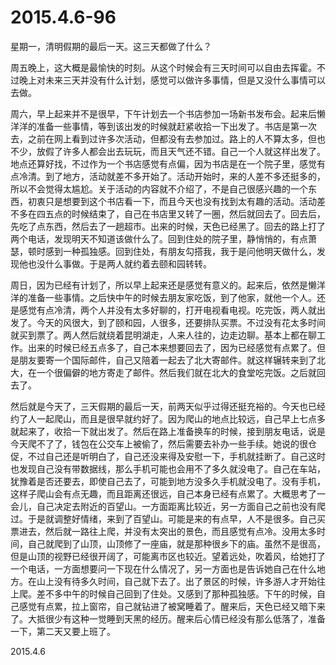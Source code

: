 2015.4.6-96
=============
星期一，清明假期的最后一天。这三天都做了什么？

周五晚上，这大概是最愉快的时刻。从这个时候会有三天时间可以自由去挥霍。不过晚上对未来三天并没有什么计划，感觉可以做许多事情，但是又没什么事情可以去做。

周六，早上起来并不是很早，下午计划去一个书店参加一场新书发布会。起来后懒洋洋的准备一些事情，等到该出发的时候就赶紧收拾一下出发了。书店是第一次去，之前在网上看到过许多次活动，但都没有去参加过。路上的人不算太多，但也不少，放假了许多人都会出去玩玩，而且天气还不错。自己一个人就这样出发了。地点还算好找，不过作为一个书店感觉有点偏，因为书店是在一个院子里，感觉有点冷清。到了地方，活动就差不多开始了。活动开始时，来的人差不多还挺多的，所以不会觉得太尴尬。关于活动的内容就不介绍了，不是自己很感兴趣的一个东西，初衷只是想要到这个书店看一下，而且今天也没有找到太有趣的活动。活动差不多在四五点的时候结束了，自己在书店里又转了一圈，然后就回去了。回去后，先吃了点东西，然后去了一趟超市。出来的时候，天色已经黑了。回去的路上打了两个电话，发现明天不知道该做什么了。回到住处的院子里，静悄悄的，有点萧瑟，顿时感到一种孤独感。回到住处，有朋友勾搭我，我于是问他明天做什么，发现他也没什么事做。于是两人就约着去颐和园转转。

周日，因为已经有计划了，所以早上起来还是感觉有意义的。起来后，依然是懒洋洋的准备一些事情。之后快中午的时候去朋友家吃饭，到了他家，就他一个人。还是感觉有点冷清，两个人并没有太多好聊的，打开电视看电视。吃完饭，两人就出发了。今天的风很大，到了颐和园，人很多，还要排队买票。不过没有花太多时间就买到票了。两人然后就绕着昆明湖走，人来人往的，边走边聊。基本上都在聊工作。出来的时候已经五点多了，自己本来想要回去了，因为已经感觉有点累了。但是朋友要寄一个国际邮件，自己又陪着一起去了北大寄邮件。就这样辗转来到了北大，在一个很偏僻的地方寄走了邮件。然后我们就在北大的食堂吃完饭。之后就回去了。

然后就是今天了，三天假期的最后一天，前两天似乎过得还挺充裕的。今天也已经约了人一起爬山，而且是很早就约好了。因为爬山的地点比较远，自己早上七点多就起来了，收拾一下就出发了。然后在路上准备换车的时候，接到朋友电话，说是今天爬不了了，钱包在公交车上被偷了，然后需要去补办一些手续。她说的很仓促，不过自己还是听明白了，自己还没来得及安慰一下，手机就挂断了。自己这时也发现自己没有带数据线，那么手机可能也会用不了多久就没电了。自己在车站，犹豫着是否还要去，即使自己去了，可能到地方没多久手机就没电了。没有手机，这样子爬山会有点无趣，而且距离还很远，自己本身已经有点累了。大概思考了一会儿，自己决定去附近的百望山。一方面距离比较近，另一方面自己之前也没有爬过。于是就调整好情绪，来到了百望山。可能是来的有点早，人不是很多。自己买票进去，然后就一路往上爬，并没有太突出的景色，而且感觉有点冷。没用太多时间，自己就爬到了山顶，山顶修了一座庙，就是那种很乡下的庙。虽然不是很高，但是山顶的视野已经很开阔了，可能离市区也较近。望着远处，吹着风，给她打了一个电话，一方面想要问一下现在什么情况了，另一方面也是告诉她自己在什么地方。在山上没有待多久时间，自己就下去了。出了景区的时候，许多游人才开始往上爬。差不多中午的时候自己回到了住处。又感到了那种孤独感。下午的时候，自己感觉有点累，拉上窗帘，自己就钻进了被窝睡着了。醒来后，天色已经又暗下来了。大抵很少有这种一觉睡到天黑的经历。醒来后心情已经没有那么低落了，准备一下，第二天又要上班了。

2015.4.6